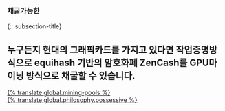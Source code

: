 ### 채굴가능한
{: .subsection-title}
## 누구든지 현대의 그래픽카드를 가지고 있다면 작업증명방식으로 equihash 기반의 암호화폐 ZenCash를 GPU마이닝 방식으로 채굴할 수 있습니다.

<div class="row justify-content-center">
  <div class="col-lg-12 col-xl-6 mb-3">
    <a href="{% tl mining-pools {{site.lang}} %}" class="btn btn-lg btn-block btn-primary">{% translate global.mining-pools %}</a>
  </div>
  <div class="col-lg-12 col-xl-6 mb-3">
    <a href="{% tl philosophy {{site.lang}} %}" class="btn btn-lg btn-block btn-primary">{% translate global.philosophy.possessive %}</a>
  </div>
</div>
